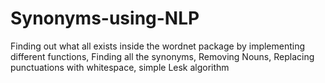 # Synonyms-using-NLP
Finding out what all exists inside the wordnet package by implementing different functions, Finding all the synonyms, Removing Nouns, Replacing punctuations with whitespace, simple Lesk algorithm
